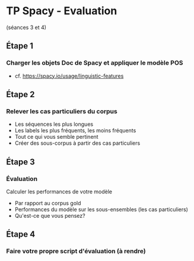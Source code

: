 # TP Spacy - Evaluation 
(séances 3 et 4)

## Étape 1
### Charger les objets Doc de Spacy et appliquer le modèle POS
- cf. https://spacy.io/usage/linguistic-features

## Étape 2
### Relever les cas particuliers du corpus 
- Les séquences les plus longues
- Les labels les plus fréquents, les moins fréquents  
- Tout ce qui vous semble pertinent 
- Créer des sous-corpus à partir des cas particuliers 

## Étape 3 
### Évaluation
Calculer les performances de votre modèle
 - Par rapport au corpus gold 
 - Performances du modèle sur les sous-ensembles (les cas particuliers) 
 - Qu'est-ce que vous pensez? 

## Étape 4 
### Faire votre propre script d'évaluation (à rendre) 



